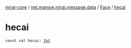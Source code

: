 [mirai-core](../../index.md) / [net.mamoe.mirai.message.data](../index.md) / [Face](index.md) / [hecai](./hecai.md)

# hecai

`const val hecai: `[`Int`](https://kotlinlang.org/api/latest/jvm/stdlib/kotlin/-int/index.html)